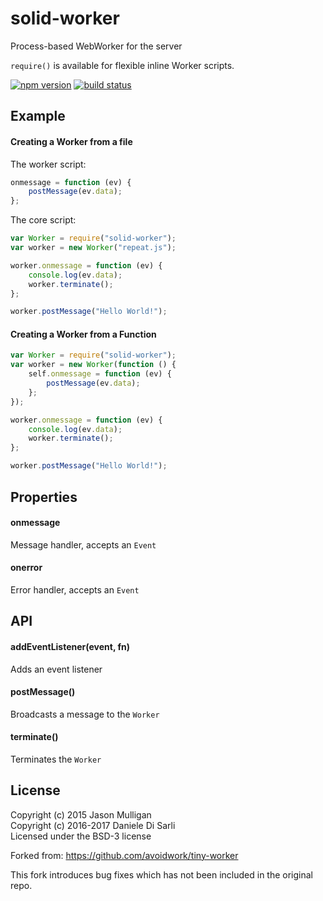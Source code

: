 # solid-worker
Process-based WebWorker for the server

`require()` is available for flexible inline Worker scripts.

[![npm version](https://badge.fury.io/js/solid-worker.svg)](https://badge.fury.io/js/solid-worker)
[![build status](https://secure.travis-ci.org/danieleds/solid-worker.svg)](http://travis-ci.org/danieleds/solid-worker)

## Example
#### Creating a Worker from a file
The worker script:
```javascript
onmessage = function (ev) {
	postMessage(ev.data);
};
```

The core script:
```javascript
var Worker = require("solid-worker");
var worker = new Worker("repeat.js");

worker.onmessage = function (ev) {
	console.log(ev.data);
	worker.terminate();
};

worker.postMessage("Hello World!");
```

#### Creating a Worker from a Function
```javascript
var Worker = require("solid-worker");
var worker = new Worker(function () {
	self.onmessage = function (ev) {
		postMessage(ev.data);
	};
});

worker.onmessage = function (ev) {
	console.log(ev.data);
	worker.terminate();
};

worker.postMessage("Hello World!");
```

## Properties
#### onmessage
Message handler, accepts an `Event`

#### onerror
Error handler, accepts an `Event`

## API
#### addEventListener(event, fn)
Adds an event listener

#### postMessage()
Broadcasts a message to the `Worker`

#### terminate()
Terminates the `Worker`

## License
Copyright (c) 2015 Jason Mulligan  
Copyright (c) 2016-2017 Daniele Di Sarli  
Licensed under the BSD-3 license

Forked from: https://github.com/avoidwork/tiny-worker

This fork introduces bug fixes which has not been included in the original repo.
